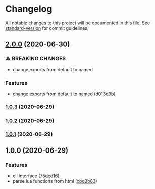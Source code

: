 # Changelog

All notable changes to this project will be documented in this file. See [standard-version](https://github.com/conventional-changelog/standard-version) for commit guidelines.

## [2.0.0](https://github.com/Claudiohbsantos/reascriptluaparser/compare/v1.0.3...v2.0.0) (2020-06-30)


### ⚠ BREAKING CHANGES

* change exports from default to named

### Features

* change exports from default to named ([d013d9b](https://github.com/Claudiohbsantos/reascriptluaparser/commit/d013d9bd9778b7724574a3b5f86b118e7c45293b))

### [1.0.3](https://github.com/Claudiohbsantos/reascriptluaparser/compare/v1.0.2...v1.0.3) (2020-06-29)

### [1.0.2](https://github.com/Claudiohbsantos/reascriptluaparser/compare/v1.0.1...v1.0.2) (2020-06-29)

### [1.0.1](https://github.com/Claudiohbsantos/reascriptluaparser/compare/v1.0.0...v1.0.1) (2020-06-29)

## 1.0.0 (2020-06-29)


### Features

* cli interface ([75dcd16](https://github.com/Claudiohbsantos/reascriptluaparser/commit/75dcd1612a20d16296114a0d42b98aa66c18d2c0))
* parse lua functions from html ([cbd2b83](https://github.com/Claudiohbsantos/reascriptluaparser/commit/cbd2b83e9d3c262aaf537f7a8c224351ca8aa2d1))
